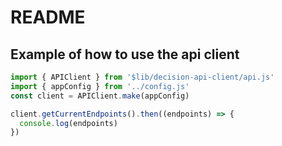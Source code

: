 # README

## Example of how to use the api client

```typescript
import { APIClient } from '$lib/decision-api-client/api.js'
import { appConfig } from '../config.js'
const client = APIClient.make(appConfig)

client.getCurrentEndpoints().then((endpoints) => {
  console.log(endpoints)
})
```
